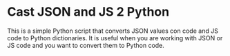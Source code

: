 # Cast JSON and JS 2 Python

This is a simple Python script that converts JSON values con code and JS code to Python dictionaries. It is useful when you are working with JSON or JS code and you want to convert them to Python code.